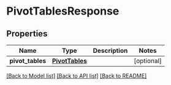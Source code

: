 # PivotTablesResponse

## Properties
Name | Type | Description | Notes
------------ | ------------- | ------------- | -------------
**pivot_tables** | [**PivotTables**](PivotTables.md) |  | [optional] 

[[Back to Model list]](../README.md#documentation-for-models) [[Back to API list]](../README.md#documentation-for-api-endpoints) [[Back to README]](../README.md)


